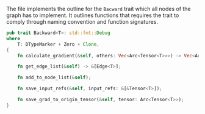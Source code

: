 The file implements the outline for the `Bacward` trait which all nodes of the graph has to implement. It outlines functions that requires the trait to comply through naming convention and function signatures.

```rust
pub trait Backward<T>: std::fmt::Debug
where
    T: DTypeMarker + Zero + Clone,
{
    fn calculate_gradient(&self, others: Vec<Arc<Tensor<T>>>) -> Vec<Arc<Tensor<T>>>;

    fn get_edge_list(&self) -> &[Edge<T>];

    fn add_to_node_list(&self);

    fn save_input_refs(&self, input_refs: &[&Tensor<T>]);

    fn save_grad_to_origin_tensor(&self, tensor: Arc<Tensor<T>>);
}
```